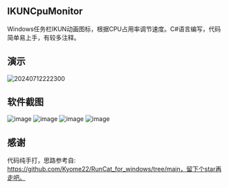## IKUNCpuMonitor
Windows任务栏IKUN动画图标，根据CPU占用率调节速度。C#语言编写，代码简单易上手，有较多注释。

## 演示
![20240712222300](https://github.com/user-attachments/assets/acb028e0-b0dd-436c-8cc4-3b3fa4c8925b)

## 软件截图
![image](https://github.com/user-attachments/assets/0eadf1ab-3843-4a2f-ac46-c3c69160e5ff)
![image](https://github.com/user-attachments/assets/034af73c-3c33-4eeb-8971-c5122feab8b4)
![image](https://github.com/user-attachments/assets/89179052-0043-474d-b6b6-68ac694f7529)
![image](https://github.com/user-attachments/assets/8df45702-7324-4ca9-a8b4-4eed14ad49ea)

## 感谢
代码纯手打，思路参考自: https://github.com/Kyome22/RunCat_for_windows/tree/main，留下个star再走吧。
